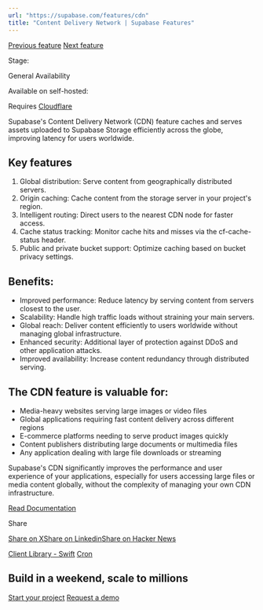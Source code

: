```yaml
---
url: "https://supabase.com/features/cdn"
title: "Content Delivery Network | Supabase Features"
---
```


[Previous feature](https://supabase.com/features/client-library-swift) [Next feature](https://supabase.com/features/supabase-cron)

Stage:

General Availability

Available on self-hosted:

Requires [Cloudflare](https://www.cloudflare.com/)

Supabase's Content Delivery Network (CDN) feature caches and serves assets uploaded to Supabase Storage efficiently across the globe, improving latency for users worldwide.

## Key features

1. Global distribution: Serve content from geographically distributed servers.
2. Origin caching: Cache content from the storage server in your project's region.
3. Intelligent routing: Direct users to the nearest CDN node for faster access.
4. Cache status tracking: Monitor cache hits and misses via the cf-cache-status header.
5. Public and private bucket support: Optimize caching based on bucket privacy settings.

## Benefits:

- Improved performance: Reduce latency by serving content from servers closest to the user.
- Scalability: Handle high traffic loads without straining your main servers.
- Global reach: Deliver content efficiently to users worldwide without managing global infrastructure.
- Enhanced security: Additional layer of protection against DDoS and other application attacks.
- Improved availability: Increase content redundancy through distributed serving.

## The CDN feature is valuable for:

- Media-heavy websites serving large images or video files
- Global applications requiring fast content delivery across different regions
- E-commerce platforms needing to serve product images quickly
- Content publishers distributing large documents or multimedia files
- Any application dealing with large file downloads or streaming

Supabase's CDN significantly improves the performance and user experience of your applications, especially for users accessing large files or media content globally, without the complexity of managing your own CDN infrastructure.

[Read Documentation](https://supabase.com/docs/guides/storage/cdn)

Share

[Share on X](https://twitter.com/intent/tweet?url=https%3A%2F%2Fsupabase.com%2Ffeatures%2Fcdn&text=Content%20Delivery%20Network%20%7C%20Supabase%20Features)[Share on Linkedin](https://www.linkedin.com/shareArticle?url=https%3A%2F%2Fsupabase.com%2Ffeatures%2Fcdn&text=Content%20Delivery%20Network%20%7C%20Supabase%20Features)[Share on Hacker News](https://news.ycombinator.com/submitlink?u=https%3A%2F%2Fsupabase.com%2Ffeatures%2Fcdn&t=Content%20Delivery%20Network%20%7C%20Supabase%20Features)

[Client Library - Swift](https://supabase.com/features/client-library-swift) [Cron](https://supabase.com/features/supabase-cron)

## Build in a weekend, scale to millions

[Start your project](https://supabase.com/dashboard) [Request a demo](https://supabase.com/contact/sales)